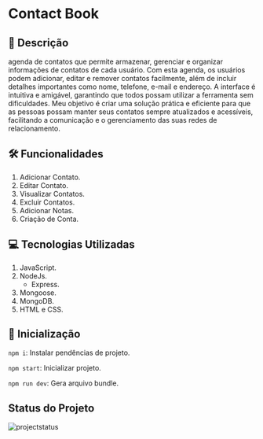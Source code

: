 # Contact Book

## 📝 Descrição

agenda de contatos que permite armazenar, gerenciar e organizar informações de contatos de cada usuário. Com esta agenda, os usuários podem adicionar, editar e remover contatos facilmente, além de incluir detalhes importantes como nome, telefone, e-mail e endereço. A interface é intuitiva e amigável, garantindo que todos possam utilizar a ferramenta sem dificuldades. Meu objetivo é criar uma solução prática e eficiente para que as pessoas possam manter seus contatos sempre atualizados e acessíveis, facilitando a comunicação e o gerenciamento das suas redes de relacionamento.

## 🛠️ Funcionalidades

1. Adicionar Contato.
2. Editar Contato.
3. Visualizar Contatos.
4. Excluir Contatos.
5. Adicionar Notas.
6. Criação de Conta.

## 💻 Tecnologias Utilizadas

1. JavaScript.
2. NodeJs.
   - Express.
3. Mongoose.
4. MongoDB.
5. HTML e CSS.

## 🔰 Inicialização

`npm i`: Instalar pendências de projeto.

`npm start`: Inicializar projeto.

`npm run dev`: Gera arquivo bundle.

## Status do Projeto

<img alt="projectstatus" src="https://img.shields.io/badge/Status do Projeto-Aprimoramento-gree">
